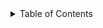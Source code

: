 <details>
  <summary>Table of Contents</summary>
  <ol>
    <li>
      <a href="#about-the-project">About The Project</a>
      <p>The project Library Management System is developed using frontend:html,css,javascript,backend:mysql database,flask and python as an interface.It mainly focuses on basic operations in a library like adding new member, new books, and updating new information, searching books and members and facility to issue and return books.</p>
      <ul>
        <li><a href="#built-with">Built With</a></li>
      </ul>
    </li>
    <li>
      <a href="#getting-started">Getting Started</a>
      <ul>
        <li><a href="#prerequisites">Prerequisites</a></li>
        <li><a href="#installation">Installation</a></li>
      </ul>
    </li>
    <li><a href="#usage">Usage</a></li>
    <li><a href="#roadmap">Roadmap</a></li>
    <li><a href="#contributing">Contributing</a></li>
    <li><a href="#license">License</a></li>
    <li><a href="#contact">Contact</a></li>
    <li><a href="#acknowledgments">Acknowledgments</a></li>
  </ol>
</details>


